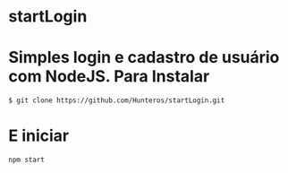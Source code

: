 startLogin
========

Simples login e cadastro de usuário com NodeJS.
Para Instalar
========

`$ git clone https://github.com/Hunteros/startLogin.git`

E iniciar
========

`npm start`
